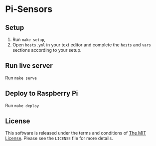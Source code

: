 # Pi-Sensors

## Setup

1. Run `make setup`,
1. Open `hosts.yml` in your text editor and complete the `hosts` and `vars`
   sections according to your setup.

## Run live server

Run `make serve`

## Deploy to Raspberry Pi

Run `make deploy`

## License

This software is released under the terms and conditions of [The MIT License].
Please see the `LICENSE` file for more details.

[The MIT License]: http://www.opensource.org/licenses/mit-license.php "The MIT License"
